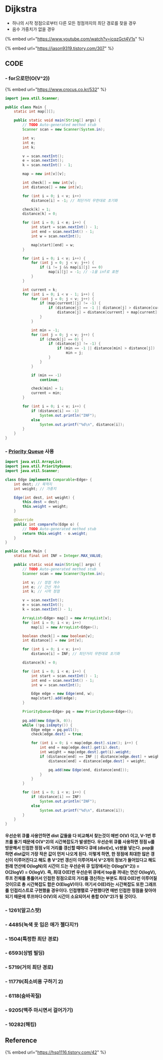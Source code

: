 # Dijkstra

* 하나의 시작 정점으로부터 다른 모든 정점까지의 최단 경로를 찾을 경우
* 음수 가중치가 없을 경우

{% embed url="https://www.youtube.com/watch?v=icqzGct4V1s" %}

{% embed url="https://jason9319.tistory.com/307" %}



## CODE

### - for으로만\(O\(V^2\)\)

{% embed url="https://www.crocus.co.kr/532" %}

```java
import java.util.Scanner;

public class Main {
	static int map[][];

	public static void main(String[] args) {
		// TODO Auto-generated method stub
		Scanner scan = new Scanner(System.in);

		int v;
		int e;
		int k;

		v = scan.nextInt();
		e = scan.nextInt();
		k = scan.nextInt() - 1;

		map = new int[v][v];

		int check[] = new int[v];
		int distance[] = new int[v];

		for (int i = 0; i < v; i++)
			distance[i] = -1; // 최단거리 무한대로 초기화

		check[k] = 1;
		distance[k] = 0;

		for (int i = 0; i < e; i++) {
			int start = scan.nextInt() - 1;
			int end = scan.nextInt() - 1;
			int w = scan.nextInt();

			map[start][end] = w;
		}

		for (int i = 0; i < v; i++) {
			for (int j = 0; j < v; j++) {
				if (i != j && map[i][j] == 0)
					map[i][j] = -1; // -1을 inf로 표현
			}
		}

		int current = k;
		for (int i = 0; i < v - 1; i++) {
			for (int j = 0; j < v; j++) {
				if (map[current][j] != -1) {
					if (distance[j] == -1 || distance[j] > distance[current] + map[current][j])
						distance[j] = distance[current] + map[current][j];
				}
			}

			int min = -1;
			for (int j = 0; j < v; j++) {
				if (check[j] == 0) {
					if (distance[j] != -1) {
						if (min == -1 || distance[min] > distance[j])
							min = j;
					}
				}
			}

			if (min == -1)
				continue;

			check[min] = 1;
			current = min;
		}

		for (int i = 0; i < v; i++) {
			if (distance[i] == -1)
				System.out.println("INF");
			else
				System.out.printf("%d\n", distance[i]);
		}
	}
}
```

### - [Priority Queue](https://app.gitbook.com/@hiimin/s/jeongmin_book/~/drafts/-LyTKIgADT9yLcZ0qF1i/queue/priority-queue) 사용

```java
import java.util.ArrayList;
import java.util.PriorityQueue;
import java.util.Scanner;

class Edge implements Comparable<Edge> {
	int dest; // 목적지
	int weight; // 가중치

	Edge(int dest, int weight) {
		this.dest = dest;
		this.weight = weight;
	}

	@Override
	public int compareTo(Edge o) {
		// TODO Auto-generated method stub
		return this.weight - o.weight;
	}
}

public class Main {
	static final int INF = Integer.MAX_VALUE;

	public static void main(String[] args) {
		// TODO Auto-generated method stub
		Scanner scan = new Scanner(System.in);

		int v; // 정점 개수
		int e; // 간선 개수
		int k; // 시작 정점

		v = scan.nextInt();
		e = scan.nextInt();
		k = scan.nextInt() - 1;

		ArrayList<Edge> map[] = new ArrayList[v];
		for (int i = 0; i < v; i++)
			map[i] = new ArrayList<Edge>();

		boolean check[] = new boolean[v];
		int distance[] = new int[v];

		for (int i = 0; i < v; i++)
			distance[i] = INF; // 최단거리 무한대로 초기화

		distance[k] = 0;

		for (int i = 0; i < e; i++) {
			int start = scan.nextInt() - 1;
			int end = scan.nextInt() - 1;
			int w = scan.nextInt();

			Edge edge = new Edge(end, w);
			map[start].add(edge);
		}

		PriorityQueue<Edge> pq = new PriorityQueue<Edge>();
		
		pq.add(new Edge(k, 0));
		while (!pq.isEmpty()) {
			Edge edge = pq.poll();
			check[edge.dest] = true;

			for (int i = 0; i < map[edge.dest].size(); i++) {
				int end = map[edge.dest].get(i).dest;
				int weight = map[edge.dest].get(i).weight;
				if (distance[end] == INF || distance[edge.dest] + weight < distance[end]) {
					distance[end] = distance[edge.dest] + weight;

					pq.add(new Edge(end, distance[end]));
				}
			}
		}

		for (int i = 0; i < v; i++) {
			if (distance[i] == INF)
				System.out.println("INF");
			else
				System.out.printf("%d\n", distance[i]);
		}
	}
}
```

####  우선순위 큐를 사용안하면 dist 값들을 다 비교해서 찾는것이 매번 O\(V\) 이고, V-1번 루프를 돌기 때문에 O\(V^2\)의 시간복잡도가 발생한다. 우선순위 큐를 사용하면 정점 u를 방문해서 인접한 정점 v의 거리를 갱신할 때마다 큐에 \(dist\[v\], v\)쌍을 넣는다. pop을 하면 dist값이 가장 작은 값이 먼저 나오게 된다. 이렇게 하면, 한 정점에 최대한 많은 갱신이 이루어진다고 해도 총 V^2번 갱신이 이루어져서 V^2개의 정보가 들어있다고 해도 원래 연산에 O\(logN\)의 시간이 드는 우선순위 큐 입장에서는 O\(log\(V^2\)\) = O\(2logV\) = O\(logV\).  즉, 최대 O\(E\)번 우선순위 큐에서 top을 꺼내는 연산 O\(logV\), 루프 전체를 통틀어서 인접한 정점으로의 거리를 갱신하는 부분도 최대 O\(E\)번 이루어질 것이므로 총 시간복잡도 합은 O\(ElogV\)이다. 여기서 O\(E\)라는 시간복잡도 또한 그래프를 인접리스트로 구현했을 경우이다. 인접행렬로 구현했다면 매번 인접한 정점을 찾아야 되기 때문에 루프마다 O\(V\)의 시간이 소요되어서 총합 O\(V^2\)가 될 것이다.

### - 1261\(알고스팟\)

### - 4485\(녹색 옷 입은 애가 젤다지?\)

### - 1504\(특정한 최단 경로\)

### - 6593\(상범 빌딩\)

### - 5719\(거의 최단 경로\)

### - 11779\(최소비용 구하기 2\)

### - 6118\(숨바꼭질\)

### - 9205\(맥주 마시면서 걸어가기\)

### - 10282\(해킹\)

## Reference

{% embed url="https://hsp1116.tistory.com/42" %}



